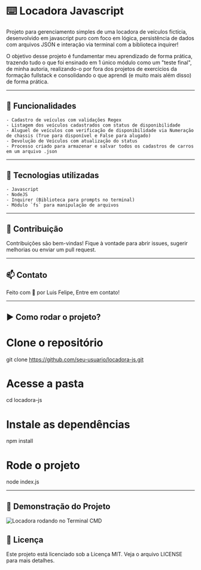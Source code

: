 # ⌨️ Locadora Javascript

Projeto para gerenciamento simples de uma locadora de veículos fictícia, desenvolvido em javascript puro com foco em lógica, persistência de dados com arquivos JSON e interação via terminal com a biblioteca inquirer!

O objetivo desse projeto é fundamentar meu aprendizado de forma prática, trazendo tudo o que foi ensinado em 1 único módulo como um "teste final", de minha autoria, realizando-o por fora dos projetos de exercícios da formação fullstack e consolidando o que aprendi (e muito mais além disso) de forma prática.

---

## 🚀 Funcionalidades

    - Cadastro de veículos com validações Regex
    - Listagem dos veículos cadastrados com status de disponibilidade
    - Aluguel de veículos com verificação de disponibilidade via Numeração de chassis (True para disponível e False para alugado)
    - Devolução de Veículos com atualização do status
    - Processo criado para armazenar e salvar todos os cadastros de carros em um arquivo .json

---

## 🧰 Tecnologias utilizadas

    - Javascript
    - NodeJS
    - Inquirer (Biblioteca para prompts no terminal)
    - Módulo `fs` para manipulação de arquivos

---

## 🤝 Contribuição

Contribuições são bem-vindas! Fique à vontade para abrir issues, sugerir melhorias ou enviar um pull request.

---

## 📫 Contato

Feito com 💙 por Luis Felipe, Entre em contato!

---

## ▶️ Como rodar o projeto?

# Clone o repositório
git clone https://github.com/seu-usuario/locadora-js.git

# Acesse a pasta
cd locadora-js

# Instale as dependências
npm install

# Rode o projeto
node index.js

---

## 📸 Demonstração do Projeto

![Locadora rodando no Terminal CMD](image.png)

## 📄 Licença
Este projeto está licenciado sob a Licença MIT. Veja o arquivo LICENSE para mais detalhes.